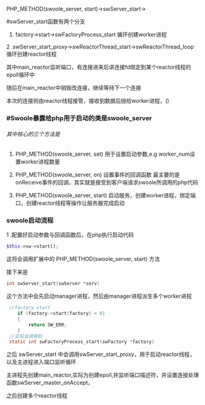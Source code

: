 PHP\_METHOD\(swoole\_server, start\)-&gt;swServer\_start-&gt;

\#swServer\_start函数有两个分支

1. factory-&gt;start-&gt;swFactoryProcess\_start 循环创建worker进程

2 .swServer\_start\_proxy-&gt;swReactorThread\_start-&gt;swReactorThread\_loop 循环创建reactor线程

其中main\_reactor监听端口，有连接进来后讲连接fd绑定到某个reactor线程的epoll循环中

随后在main\_reactor中销毁改连接，继续等待下一个连接

本次的连接则由reactor线程接管，接收到数据后抛给worker进程，\(\)

### \#Swoole暴露给php用于启动的类是swoole\_server

###### 其中核心的三个方法是

1. PHP\_METHOD\(swoole\_server, set\) 用于设置启动参数,e.g worker\_num设置worker进程数量

2. PHP\_METHOD\(swoole\_server, on\) 设置事件的回调函数 最主要的是onReceive事件的回调，其实就是接受到客户端请求swoole所调用的php代码

3. PHP\_METHOD\(swoole\_server, start\)  启动服务，创建worker进程，绑定端口，创建reactor线程等操作让服务器完成启动

### swoole启动流程

1 .配置好启动参数与回调函数后，在php执行启动代码

```php
$this->sw->start();
```

这将会调用扩展中的 PHP\_METHOD\(swoole\_server, start\) 方法

接下来是

```c
int swServer_start(swServer *serv)
```

这个方法中会先启动manager进程，然后由manager进程派生多个worker进程

```c
 //factory start
    if (factory->start(factory) < 0)
    {
        return SW_ERR;
    }
 //实际会调用到
 static int swFactoryProcess_start(swFactory *factory)
```

之后 swServer\_start 中会调用swServer\_start\_proxy，用于启动reactor线程，以及主进程进入端口监听循环

主进程先创建main\_reactor,实际为创建epoll,并监听端口描述符，并设置连接处理函数swServer\_master\_onAccept，

之后创建多个reactor线程

